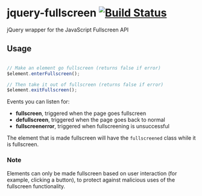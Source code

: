 jquery-fullscreen [![Build Status](https://travis-ci.org/theopolisme/jquery-fullscreen.png?branch=master)](https://travis-ci.org/theopolisme/jquery-fullscreen)
=================

jQuery wrapper for the JavaScript Fullscreen API

## Usage

```javascript

// Make an element go fullscreen (returns false if error)
$element.enterFullscreen();

// Then take it out of fullscreen (returns false if error)
$element.exitFullscreen();
```

Events you can listen for:

* **fullscreen**, triggered when the page goes fullscreen
* **defullscreen**, triggered when the page goes back to normal
* **fullscreenerror**, triggered when fullscreening is unsuccessful

The element that is made fullscreen will have the `fullscreened` class while it is fullscreen.

### Note

Elements can only be made fullscreen based on user interaction (for example, clicking a button), to protect against malicious uses of the fullscreen functionality.
